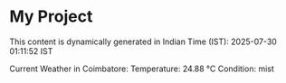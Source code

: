 # My Project

This content is dynamically generated in Indian Time (IST): 2025-07-30 01:11:52 IST


Current Weather in Coimbatore:
Temperature: 24.88 °C
Condition: mist
